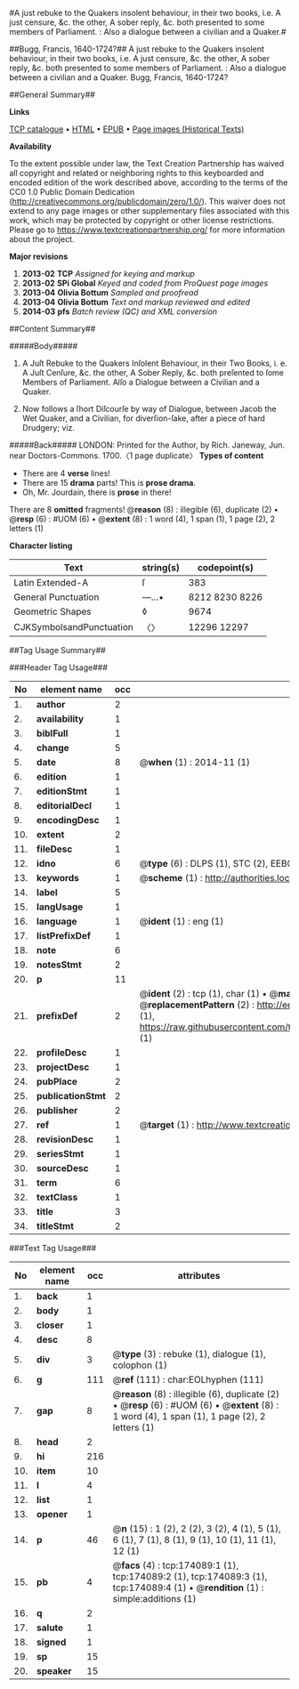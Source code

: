 #A just rebuke to the Quakers insolent behaviour, in their two books, i.e. A just censure, &c. the other, A sober reply, &c. both presented to some members of Parliament. : Also a dialogue between a civilian and a Quaker.#

##Bugg, Francis, 1640-1724?##
A just rebuke to the Quakers insolent behaviour, in their two books, i.e. A just censure, &c. the other, A sober reply, &c. both presented to some members of Parliament. : Also a dialogue between a civilian and a Quaker.
Bugg, Francis, 1640-1724?

##General Summary##

**Links**

[TCP catalogue](http://www.ota.ox.ac.uk/tcp/)  • 
[HTML](http://tei.it.ox.ac.uk/tcp/Texts-HTML/free/B01/B01823.html)  • 
[EPUB](http://tei.it.ox.ac.uk/tcp/Texts-EPUB/free/B01/B01823.epub) • 
[Page images (Historical Texts)](https://historicaltexts.jisc.ac.uk/eebo-49520845e)

**Availability**

To the extent possible under law, the Text Creation Partnership has waived all copyright and related or neighboring rights to this keyboarded and encoded edition of the work described above, according to the terms of the CC0 1.0 Public Domain Dedication (http://creativecommons.org/publicdomain/zero/1.0/). This waiver does not extend to any page images or other supplementary files associated with this work, which may be protected by copyright or other license restrictions. Please go to https://www.textcreationpartnership.org/ for more information about the project.

**Major revisions**

1. __2013-02__ __TCP__ *Assigned for keying and markup*
1. __2013-02__ __SPi Global__ *Keyed and coded from ProQuest page images*
1. __2013-04__ __Olivia Bottum__ *Sampled and proofread*
1. __2013-04__ __Olivia Bottum__ *Text and markup reviewed and edited*
1. __2014-03__ __pfs__ *Batch review (QC) and XML conversion*

##Content Summary##

#####Body#####

1. A Juſt Rebuke to the Quakers Inſolent Behaviour, in their Two Books, i. e. A Juſt Cenſure, &c. the other, A Sober Reply, &c. both preſented to ſome Members of Parliament. Alſo a Dialogue between a Civilian and a Quaker.

1. Now follows a ſhort Diſcourſe by way of Dialogue, between Jacob the Wet Quaker, and a Civilian, for diverſion-ſake, after a piece of hard Drudgery; viz.

#####Back#####
LONDON: Printed for the Author, by Rich. Janeway, Jun. near Doctors-Commons. 1700.〈1 page duplicate〉
**Types of content**

  * There are 4 **verse** lines!
  * There are 15 **drama** parts! This is **prose drama**.
  * Oh, Mr. Jourdain, there is **prose** in there!

There are 8 **omitted** fragments! 
 @__reason__ (8) : illegible (6), duplicate (2)  •  @__resp__ (6) : #UOM (6)  •  @__extent__ (8) : 1 word (4), 1 span (1), 1 page (2), 2 letters (1)

**Character listing**


|Text|string(s)|codepoint(s)|
|---|---|---|
|Latin Extended-A|ſ|383|
|General Punctuation|—…•|8212 8230 8226|
|Geometric Shapes|◊|9674|
|CJKSymbolsandPunctuation|〈〉|12296 12297|

##Tag Usage Summary##

###Header Tag Usage###

|No|element name|occ|attributes|
|---|---|---|---|
|1.|__author__|2||
|2.|__availability__|1||
|3.|__biblFull__|1||
|4.|__change__|5||
|5.|__date__|8| @__when__ (1) : 2014-11 (1)|
|6.|__edition__|1||
|7.|__editionStmt__|1||
|8.|__editorialDecl__|1||
|9.|__encodingDesc__|1||
|10.|__extent__|2||
|11.|__fileDesc__|1||
|12.|__idno__|6| @__type__ (6) : DLPS (1), STC (2), EEBO-CITATION (1), OCLC (1), VID (1)|
|13.|__keywords__|1| @__scheme__ (1) : http://authorities.loc.gov/ (1)|
|14.|__label__|5||
|15.|__langUsage__|1||
|16.|__language__|1| @__ident__ (1) : eng (1)|
|17.|__listPrefixDef__|1||
|18.|__note__|6||
|19.|__notesStmt__|2||
|20.|__p__|11||
|21.|__prefixDef__|2| @__ident__ (2) : tcp (1), char (1)  •  @__matchPattern__ (2) : ([0-9\-]+):([0-9IVX]+) (1), (.+) (1)  •  @__replacementPattern__ (2) : http://eebo.chadwyck.com/downloadtiff?vid=$1&page=$2 (1), https://raw.githubusercontent.com/textcreationpartnership/Texts/master/tcpchars.xml#$1 (1)|
|22.|__profileDesc__|1||
|23.|__projectDesc__|1||
|24.|__pubPlace__|2||
|25.|__publicationStmt__|2||
|26.|__publisher__|2||
|27.|__ref__|1| @__target__ (1) : http://www.textcreationpartnership.org/docs/. (1)|
|28.|__revisionDesc__|1||
|29.|__seriesStmt__|1||
|30.|__sourceDesc__|1||
|31.|__term__|6||
|32.|__textClass__|1||
|33.|__title__|3||
|34.|__titleStmt__|2||


###Text Tag Usage###

|No|element name|occ|attributes|
|---|---|---|---|
|1.|__back__|1||
|2.|__body__|1||
|3.|__closer__|1||
|4.|__desc__|8||
|5.|__div__|3| @__type__ (3) : rebuke (1), dialogue (1), colophon (1)|
|6.|__g__|111| @__ref__ (111) : char:EOLhyphen (111)|
|7.|__gap__|8| @__reason__ (8) : illegible (6), duplicate (2)  •  @__resp__ (6) : #UOM (6)  •  @__extent__ (8) : 1 word (4), 1 span (1), 1 page (2), 2 letters (1)|
|8.|__head__|2||
|9.|__hi__|216||
|10.|__item__|10||
|11.|__l__|4||
|12.|__list__|1||
|13.|__opener__|1||
|14.|__p__|46| @__n__ (15) : 1 (2), 2 (2), 3 (2), 4 (1), 5 (1), 6 (1), 7 (1), 8 (1), 9 (1), 10 (1), 11 (1), 12 (1)|
|15.|__pb__|4| @__facs__ (4) : tcp:174089:1 (1), tcp:174089:2 (1), tcp:174089:3 (1), tcp:174089:4 (1)  •  @__rendition__ (1) : simple:additions (1)|
|16.|__q__|2||
|17.|__salute__|1||
|18.|__signed__|1||
|19.|__sp__|15||
|20.|__speaker__|15||
